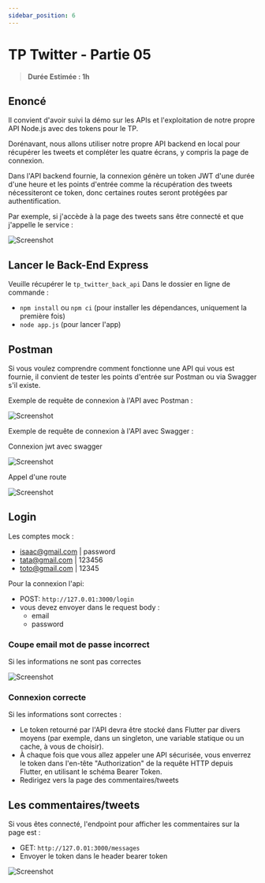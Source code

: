 ```yaml
---
sidebar_position: 6
---
```


# TP Twitter - Partie 05

> **Durée Estimée : 1h**

## Enoncé

Il convient d'avoir suivi la démo sur les APIs et l'exploitation de notre propre API Node.js avec des tokens pour le TP.

Dorénavant, nous allons utiliser notre propre API backend en local pour récupérer les tweets et compléter les quatre écrans, y compris la page de connexion.

Dans l'API backend fournie, la connexion génère un token JWT d'une durée d'une heure et les points d'entrée comme la récupération des tweets nécessiteront ce token, donc certaines routes seront protégées par authentification.

Par exemple, si j'accède à la page des tweets sans être connecté et que j'appelle le service :

![Screenshot](img/tp_api_node_01_01.png)

## Lancer le Back-End Express

Veuille récupérer le `tp_twitter_back_api`
Dans le dossier en ligne de commande :
- `npm install`  ou  `npm ci` (pour installer les dépendances, uniquement la première fois)
- `node app.js` (pour lancer l'app)
 
## Postman

Si vous voulez comprendre comment fonctionne une API qui vous est fournie, il convient de tester les points d'entrée sur Postman ou via Swagger s'il existe.

Exemple de requête de connexion à l'API avec Postman :


![Screenshot](img/tp_api_node_01_02.png)

Exemple de requête de connexion à l'API avec Swagger :

Connexion jwt avec swagger

![Screenshot](img/tp_api_node_01_03.png)

Appel d'une route

![Screenshot](img/tp_api_node_01_04.png)

## Login

Les comptes mock :
- isaac@gmail.com | password 
- tata@gmail.com | 123456
- toto@gmail.com | 12345

Pour la connexion l'api:

- POST: `http://127.0.01:3000/login`
- vous devez envoyer dans le request body :
    - email
    - password

### Coupe email mot de passe incorrect

Si les informations ne sont pas correctes

![Screenshot](img/tp_api_node_login_01.png)

### Connexion correcte


Si les informations sont correctes :
- Le token retourné par l'API devra être stocké dans Flutter par divers moyens (par exemple, dans un singleton, une variable statique ou un cache, à vous de choisir).
- À chaque fois que vous allez appeler une API sécurisée, vous enverrez le token dans l'en-tête "Authorization" de la requête HTTP depuis Flutter, en utilisant le schéma Bearer Token.
- Redirigez vers la page des commentaires/tweets

## Les commentaires/tweets

Si vous êtes connecté, l'endpoint pour afficher les commentaires sur la page est :

- GET: `http://127.0.01:3000/messages`
- Envoyer le token dans le header bearer token

![Screenshot](img/tp_api_node_comments_02.png)
